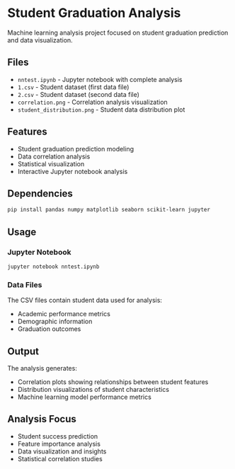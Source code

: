 # Student Graduation Analysis

Machine learning analysis project focused on student graduation prediction and data visualization.

## Files

- `nntest.ipynb` - Jupyter notebook with complete analysis
- `1.csv` - Student dataset (first data file)
- `2.csv` - Student dataset (second data file)
- `correlation.png` - Correlation analysis visualization
- `student_distribution.png` - Student data distribution plot

## Features

- Student graduation prediction modeling
- Data correlation analysis
- Statistical visualization
- Interactive Jupyter notebook analysis

## Dependencies

```bash
pip install pandas numpy matplotlib seaborn scikit-learn jupyter
```

## Usage

### Jupyter Notebook
```bash
jupyter notebook nntest.ipynb
```

### Data Files
The CSV files contain student data used for analysis:
- Academic performance metrics
- Demographic information
- Graduation outcomes

## Output

The analysis generates:
- Correlation plots showing relationships between student features
- Distribution visualizations of student characteristics
- Machine learning model performance metrics

## Analysis Focus

- Student success prediction
- Feature importance analysis
- Data visualization and insights
- Statistical correlation studies
